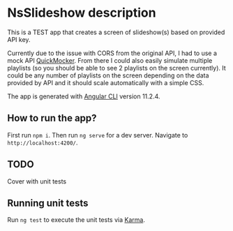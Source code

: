 # NsSlideshow description

This is a TEST app that creates a screen of slideshow(s) based on provided API key. 

Currently due to the issue with CORS from the original API, I had to use a mock API [QuickMocker](https://quickmocker.com). From there I could also easily simulate multiple playlists (so you should be able to see 2 playlists on the screen currently). It could be any number of playlists on the screen depending on the data provided by API and it should scale automatically with a simple CSS.

The app is generated with [Angular CLI](https://github.com/angular/angular-cli) version 11.2.4.

## How to run the app?

First run `npm i`. Then run `ng serve` for a dev server. Navigate to `http://localhost:4200/`.

## TODO

Cover with unit tests

## Running unit tests

Run `ng test` to execute the unit tests via [Karma](https://karma-runner.github.io).